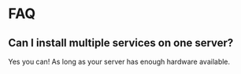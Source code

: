 # FAQ

## Can I install multiple services on one server?

Yes you can! As long as your server has enough hardware available.
